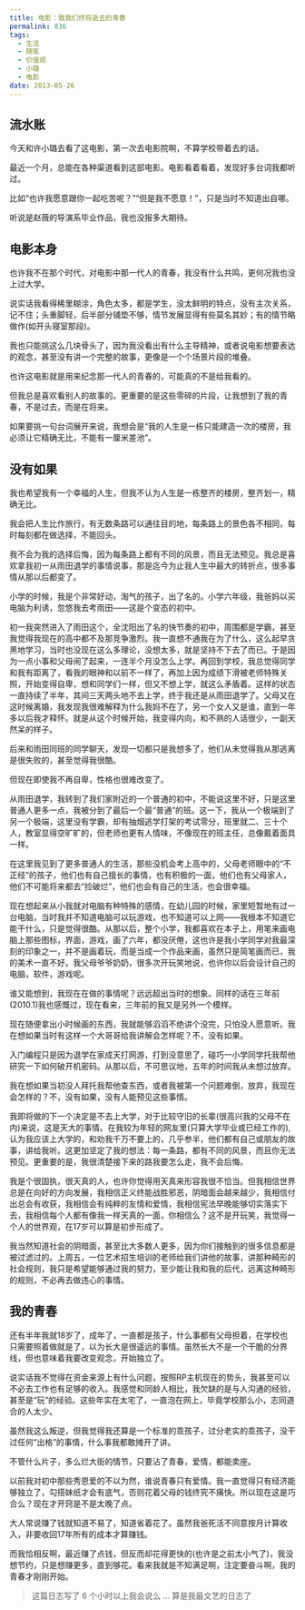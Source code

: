 ```yaml
---
title: 电影：致我们终将逝去的青春
permalink: 836
tags:
  - 生活
  - 随笔
  - 价值观
  - 小璐
  - 电影
date: 2013-05-26
---
```


## 流水账

今天和许小璐去看了这电影，第一次去电影院啊，不算学校带着去的话。

最近一个月，总能在各种渠道看到这部电影。电影看着看着，发现好多台词我都听过。

比如“也许我愿意跟你一起吃苦呢？”“但是我不愿意！”，只是当时不知道出自哪。

听说是赵薇的导演系毕业作品，我也没报多大期待。

## 电影本身

也许我不在那个时代，对电影中那一代人的青春，我没有什么共鸣，更何况我也没上过大学。

说实话我看得稀里糊涂，角色太多，都是学生，没太鲜明的特点，没有主次关系，记不住；头重脚轻，后半部分铺垫不够，情节发展显得有些莫名其妙；有的情节略做作(如开头寝室那段)。

我也只能挑这么几块骨头了，因为我没看出有什么主导精神，或者说电影想要表达的观念，甚至没有讲一个完整的故事，更像是一个个场景片段的堆叠。

也许这电影就是用来纪念那一代人的青春的，可能真的不是给我看的。

但我总是喜欢看别人的故事的。更重要的是这些零碎的片段，让我想到了我的青春，不是过去，而是在将来。

如果要挑一句台词展开来说，我想会是“我的人生是一栋只能建造一次的楼房，我必须让它精确无比，不能有一厘米差池”。

## 没有如果

我也希望我有一个幸福的人生，但我不认为人生是一栋整齐的楼房，整齐划一，精确无比。

我会把人生比作旅行，有无数条路可以通往目的地，每条路上的景色各不相同，每时每刻都在做选择，不能回头。

我不会为我的选择后悔，因为每条路上都有不同的风景，而且无法预见。我总是喜欢拿我初一从雨田退学的事情说事，那是迄今为止我人生中最大的转折点，很多事情从那以后都变了。

小学的时候，我是个非常好动，淘气的孩子，出了名的。小学六年级，我爸妈以买电脑为利诱，忽悠我去考雨田——这是个变态的初中。

初一我突然进入了雨田这个，全沈阳出了名的快节奏的初中，周围都是学霸，甚至我觉得我现在的高中都不及那竞争激烈。我一直想不通我在为了什么，这么起早贪黑地学习，当时也没现在这么多理论，没想太多，就是坚持不下去了而已。于是因为一点小事和父母闹了起来，一连半个月没怎么上学。再回到学校，我总觉得同学和我有距离了，看我的眼神和以前不一样了，再加上因为成绩下滑被老师特殊关照，开始变得自卑，想和同学们一样，但又不想上学，就这么矛盾着。这样的状态一直持续了半年，其间三天两头地不去上学，终于我还是从雨田退学了。父母又在这时候离婚，我发现我很难解释为什么我妈不在了，另一个女人又是谁，直到一年多以后我才释怀。就是从这个时候开始，我变得内向，和不熟的人话很少，一副天然呆的样子。

后来和雨田同班的同学聊天，发现一切都只是我想多了，他们从未觉得我从那逃离是很失败的，甚至觉得我很酷。

但现在即使我不再自卑，性格也很难改变了。

从雨田退学，我转到了我们家附近的一个普通的初中，不能说这里不好，只是这里普通人更多一点，我被分到了最后一个最“普通”的班。这一下，我从一个极端到了另一个极端，这里没有学霸，却有抽烟逃学打架的考试零分，班里就二、三十个人，教室显得空旷旷的，但老师也更有人情味，不像现在的班主任，总像戴着面具一样。

在这里我见到了更多普通人的生活，那些没机会考上高中的，父母老师眼中的“不正经”的孩子，他们也有自己擅长的事情，也有积极的一面，他们也有父母家人，他们不可能将来都去“捡破烂”，他们也会有自己的生活，也会很幸福。

现在想起来从小我就对电脑有种特殊的感情，在幼儿园的时候，家里短暂地有过一台电脑，当时我并不知道电脑可以玩游戏，也不知道可以上网——我根本不知道它能干什么，只是觉得很酷。从那以后，整个小学，我都喜欢在本子上，用笔来画电脑上那些图标，界面，游戏，画了六年，都没厌倦，这也许是我小学同学对我最深刻的印象之一，并不是画着玩，而是当成一个作品来画，虽然只是简笔画而已，我的美术一直不好。我父母爷爷奶奶，很多次开玩笑地说，也许你以后会设计自己的电脑，软件，游戏呢。

谁又能想到，我现在在做的事情呢？远远超出当时的想象。同样的话在三年前(2010.1)我也感慨过，现在看来，三年前的我又是另外一个模样。

现在随便拿出小时候画的东西，我就能够滔滔不绝讲个没完，只怕没人愿意听。我在想如果当时有这样一个大哥哥给我讲解会怎样呢？不，没有如果。

入门编程只是因为退学在家成天打网游，打到没意思了，碰巧一小学同学托我帮他研究一下如何破开机密码。从那以后，不可思议地，五年的时间我从未想过放弃。

我在想如果当初没人拜托我帮他查东西，或者我被第一个问题难倒，放弃，我现在会怎样的？不，没有如果，没有人能预见这些事情。

我即将做的下一个决定是不去上大学，对于比较守旧的长辈(很高兴我的父母不在内)来说，这是天大的事情。在我较为年轻的网友里(只算大学毕业或已经工作的), 认为我应该上大学的，和劝我千万不要上的，几乎参半，他们都有自己或朋友的故事，讲给我听。这更加坚定了我的想法：每一条路，都有不同的风景，而且你无法预见。更重要的是，我很清楚接下来的路我要怎么走，我不会后悔。

我是个很固执，很天真的人，也许你觉得用天真来形容我很不恰当。但我相信世界总是在向好的方向发展，我相信正义终能战胜邪恶，阴暗面会越来越少，我相信付出总会有收获，我相信会有纯粹的友情和爱情，我相信宪法早晚能够切实落实下去，我相信每个人都有像我一样天真的一面，你相信么？这不是开玩笑，我觉得一个人的世界观，在17岁可以算是初步形成了。

我当然知道社会的阴暗面，甚至比大多数人更多，因为你们接触到的很多信息都是被过滤过的。上周五，一位艺术招生培训的老师给我们讲他的故事，讲那种畸形的社会规则，我只是希望能够通过我的努力，至少能让我和我的后代，远离这种畸形的规则，不必再去做违心的事情。

## 我的青春

还有半年我就18岁了，成年了，一直都是孩子，什么事都有父母担着，在学校也只需要照着做就是了，以为长大是很遥远的事情。虽然长大不是一个干脆的分界线，但也意味着我要改变观念，开始独立了。

说实话我不觉得在资金来源上有什么问题，按照RP主机现在的势头，我甚至可以不必去工作也有足够的收入。我感觉和同龄人相比，我欠缺的是与人沟通的经验，甚至是“玩”的经验。这些年实在太宅了，一直泡在网上，毕竟学校那么小，志同道合的人太少。

虽然我这么叛逆，但我觉得我还算是一个标准的乖孩子，过分老实的乖孩子，没干过任何“出格”的事情，什么事我都敢摊开了讲。

不管什么片子，多么烂大街的情节，只要沾了青春，爱情，都能卖座。

以前我对初中那些秀恩爱的不以为然，谁说青春只有爱情。我一直觉得只有经济能够独立了，勾搭妹纸才会有底气，否则花着父母的钱终究不痛快。所以现在这是巧合么？现在才开窍是不是太晚了点。

大人常说赚了钱就知道不易了，知道省着花了。虽然我爸死活不同意按月计算收入，非要收回17年所有的成本才算赚钱。

而我恰相反啊，最近赚了点钱，但反而却花得更快的(也许是之前太小气了)，我没想节约，只是想赚更多，直到够花。看来我就是不知满足啊，注定要奋斗啊，我的青春才刚刚开始。

> 这篇日志写了 6 个小时以上我会说么 ... 算是我最文艺的日志了
